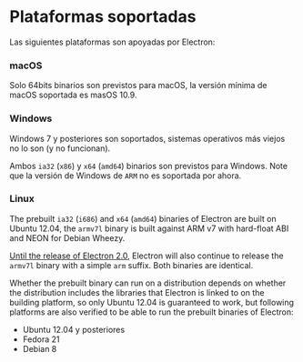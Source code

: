 # Plataformas soportadas

Las siguientes plataformas son apoyadas por Electron:

### macOS

Solo 64bits binarios son previstos para macOS, la versión mínima de macOS soportada es masOS 10.9.

### Windows

Windows 7 y posteriores son soportados, sistemas operativos más viejos no lo son (y no funcionan).

Ambos `ia32` (`x86`) y `x64` (`amd64`) binarios son previstos para Windows. Note que la versión de Windows de `ARM` no es soportada por ahora.

### Linux

The prebuilt `ia32` (`i686`) and `x64` (`amd64`) binaries of Electron are built on Ubuntu 12.04, the `armv7l` binary is built against ARM v7 with hard-float ABI and NEON for Debian Wheezy.

[Until the release of Electron 2.0](https://github.com/electron/electron/blob/master/docs/tutorial/planned-breaking-changes.md#duplicate-arm-assets), Electron will also continue to release the `armv7l` binary with a simple `arm` suffix. Both binaries are identical.

Whether the prebuilt binary can run on a distribution depends on whether the distribution includes the libraries that Electron is linked to on the building platform, so only Ubuntu 12.04 is guaranteed to work, but following platforms are also verified to be able to run the prebuilt binaries of Electron:

* Ubuntu 12.04 y posteriores
* Fedora 21
* Debian 8